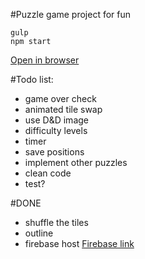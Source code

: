 #Puzzle game project for fun

    gulp
    npm start

[Open in browser](http://127.0.0.1/index.html)

#Todo list:
- game over check
- animated tile swap
- use D&D image
- difficulty levels
- timer
- save positions
- implement other puzzles
- clean code
- test?

#DONE
- shuffle the tiles
- outline
- firebase host [Firebase link](https://maxinteger-fun-puzzle.firebaseapp.com/)

